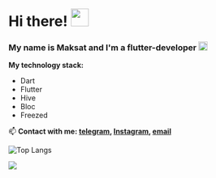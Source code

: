 # Hi there! <img src="https://media.giphy.com/media/hvRJCLFzcasrR4ia7z/giphy.gif" width="35">

### My name is Maksat and I'm a flutter-developer <img src="https://cdn-icons-png.flaticon.com/512/630/630685.png" width="18px" />

**My technology stack:**
* Dart
* Flutter
* Hive
* Bloc
* Freezed

📫 **Contact with me: [telegram](https://t.me/Maks0I), [Instagram](https://www.instagram.com/deeddzh?r=nametag), [email](mailto:kapbarovma@mail.ru)**

![Top Langs](https://github-readme-stats.vercel.app/api/top-langs/?username=kapbar&layout=compact)

![](https://komarev.com/ghpvc/?username=kapbar)


<!--
**kapbar/kapbar** is a ✨ _special_ ✨ repository because its `README.md` (this file) appears on your GitHub profile. 👋
[![codewars](https://www.codewars.com/users/username/badges/large)](https://www.codewars.com/users/username)   

Here are some ideas to get you started:

- 🔭 I’m currently working on ...
- 🌱 I’m currently learning ...
- 👯 I’m looking to collaborate on ...
- 🤔 I’m looking for help with ...
- 💬 Ask me about ...
- 📫 How to reach me: ...
- 😄 Pronouns: ...
- ⚡ Fun fact: ...
-->
